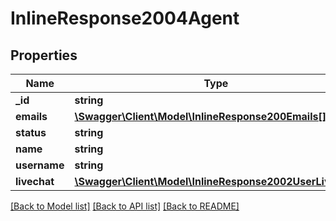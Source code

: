 # InlineResponse2004Agent

## Properties
Name | Type | Description | Notes
------------ | ------------- | ------------- | -------------
**_id** | **string** |  | [optional] 
**emails** | [**\Swagger\Client\Model\InlineResponse200Emails[]**](InlineResponse200Emails.md) |  | [optional] 
**status** | **string** |  | [optional] 
**name** | **string** |  | [optional] 
**username** | **string** |  | [optional] 
**livechat** | [**\Swagger\Client\Model\InlineResponse2002UserLivechat**](InlineResponse2002UserLivechat.md) |  | [optional] 

[[Back to Model list]](../../README.md#documentation-for-models) [[Back to API list]](../../README.md#documentation-for-api-endpoints) [[Back to README]](../../README.md)

